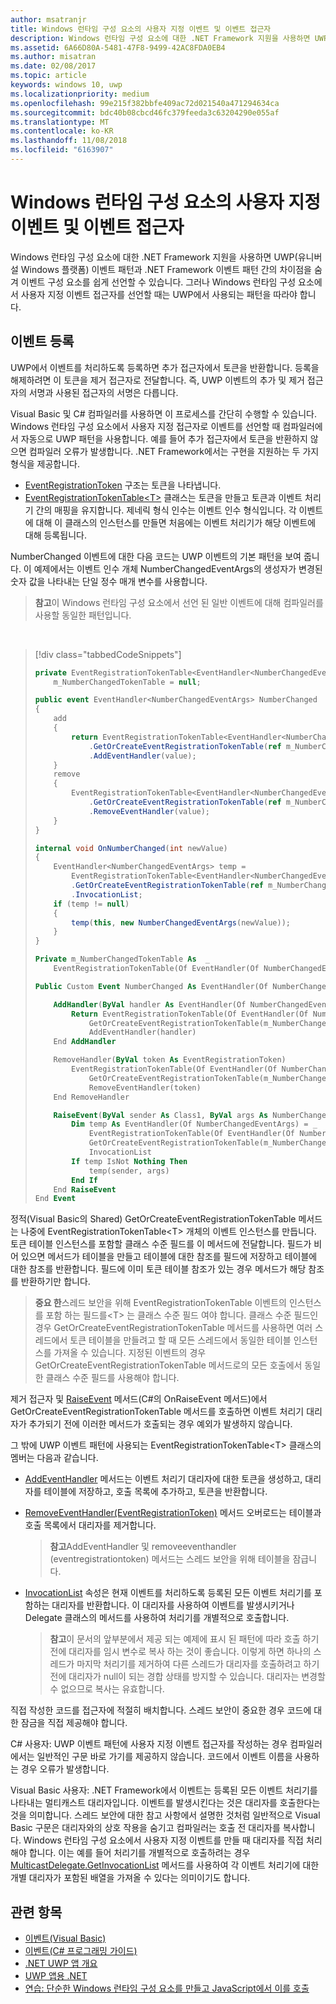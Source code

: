 ```yaml
---
author: msatranjr
title: Windows 런타임 구성 요소의 사용자 지정 이벤트 및 이벤트 접근자
description: Windows 런타임 구성 요소에 대한 .NET Framework 지원을 사용하면 UWP(유니버설 Windows 플랫폼) 이벤트 패턴과 .NET Framework 이벤트 패턴 간의 차이점을 숨겨 이벤트 구성 요소를 쉽게 선언할 수 있습니다.
ms.assetid: 6A66D80A-5481-47F8-9499-42AC8FDA0EB4
ms.author: misatran
ms.date: 02/08/2017
ms.topic: article
keywords: windows 10, uwp
ms.localizationpriority: medium
ms.openlocfilehash: 99e215f382bbfe409ac72d021540a471294634ca
ms.sourcegitcommit: bdc40b08cbcd46fc379feeda3c63204290e055af
ms.translationtype: MT
ms.contentlocale: ko-KR
ms.lasthandoff: 11/08/2018
ms.locfileid: "6163907"
---
```

# <a name="custom-events-and-event-accessors-in-windows-runtime-components"></a>Windows 런타임 구성 요소의 사용자 지정 이벤트 및 이벤트 접근자



Windows 런타임 구성 요소에 대한 .NET Framework 지원을 사용하면 UWP(유니버설 Windows 플랫폼) 이벤트 패턴과 .NET Framework 이벤트 패턴 간의 차이점을 숨겨 이벤트 구성 요소를 쉽게 선언할 수 있습니다. 그러나 Windows 런타임 구성 요소에서 사용자 지정 이벤트 접근자를 선언할 때는 UWP에서 사용되는 패턴을 따라야 합니다.

## <a name="registering-events"></a>이벤트 등록


UWP에서 이벤트를 처리하도록 등록하면 추가 접근자에서 토큰을 반환합니다. 등록을 해제하려면 이 토큰을 제거 접근자로 전달합니다. 즉, UWP 이벤트의 추가 및 제거 접근자의 서명과 사용된 접근자의 서명은 다릅니다.

Visual Basic 및 C# 컴파일러를 사용하면 이 프로세스를 간단히 수행할 수 있습니다. Windows 런타임 구성 요소에서 사용자 지정 접근자로 이벤트를 선언할 때 컴파일러에서 자동으로 UWP 패턴을 사용합니다. 예를 들어 추가 접근자에서 토큰을 반환하지 않으면 컴파일러 오류가 발생합니다. .NET Framework에서는 구현을 지원하는 두 가지 형식을 제공합니다.

-   [EventRegistrationToken](https://msdn.microsoft.com/library/windows/apps/windows.foundation.eventregistrationtoken.aspx) 구조는 토큰을 나타냅니다.
-   [EventRegistrationTokenTable&lt;T&gt;](https://msdn.microsoft.com/library/hh138412.aspx) 클래스는 토큰을 만들고 토큰과 이벤트 처리기 간의 매핑을 유지합니다. 제네릭 형식 인수는 이벤트 인수 형식입니다. 각 이벤트에 대해 이 클래스의 인스턴스를 만들면 처음에는 이벤트 처리기가 해당 이벤트에 대해 등록됩니다.

NumberChanged 이벤트에 대한 다음 코드는 UWP 이벤트의 기본 패턴을 보여 줍니다. 이 예제에서는 이벤트 인수 개체 NumberChangedEventArgs의 생성자가 변경된 숫자 값을 나타내는 단일 정수 매개 변수를 사용합니다.

> **참고**이 Windows 런타임 구성 요소에서 선언 된 일반 이벤트에 대해 컴파일러를 사용할 동일한 패턴입니다.

 
> [!div class="tabbedCodeSnippets"]
> ```csharp
> private EventRegistrationTokenTable<EventHandler<NumberChangedEventArgs>>
>     m_NumberChangedTokenTable = null;
>
> public event EventHandler<NumberChangedEventArgs> NumberChanged
> {
>     add
>     {
>         return EventRegistrationTokenTable<EventHandler<NumberChangedEventArgs>>
>             .GetOrCreateEventRegistrationTokenTable(ref m_NumberChangedTokenTable)
>             .AddEventHandler(value);
>     }
>     remove
>     {
>         EventRegistrationTokenTable<EventHandler<NumberChangedEventArgs>>
>             .GetOrCreateEventRegistrationTokenTable(ref m_NumberChangedTokenTable)
>             .RemoveEventHandler(value);
>     }
> }
>
> internal void OnNumberChanged(int newValue)
> {
>     EventHandler<NumberChangedEventArgs> temp =
>         EventRegistrationTokenTable<EventHandler<NumberChangedEventArgs>>
>         .GetOrCreateEventRegistrationTokenTable(ref m_NumberChangedTokenTable)
>         .InvocationList;
>     if (temp != null)
>     {
>         temp(this, new NumberChangedEventArgs(newValue));
>     }
> }
> ```
> ```vb
> Private m_NumberChangedTokenTable As  _
>     EventRegistrationTokenTable(Of EventHandler(Of NumberChangedEventArgs))
>
> Public Custom Event NumberChanged As EventHandler(Of NumberChangedEventArgs)
>
>     AddHandler(ByVal handler As EventHandler(Of NumberChangedEventArgs))
>         Return EventRegistrationTokenTable(Of EventHandler(Of NumberChangedEventArgs)).
>             GetOrCreateEventRegistrationTokenTable(m_NumberChangedTokenTable).
>             AddEventHandler(handler)
>     End AddHandler
>
>     RemoveHandler(ByVal token As EventRegistrationToken)
>         EventRegistrationTokenTable(Of EventHandler(Of NumberChangedEventArgs)).
>             GetOrCreateEventRegistrationTokenTable(m_NumberChangedTokenTable).
>             RemoveEventHandler(token)
>     End RemoveHandler
>
>     RaiseEvent(ByVal sender As Class1, ByVal args As NumberChangedEventArgs)
>         Dim temp As EventHandler(Of NumberChangedEventArgs) = _
>             EventRegistrationTokenTable(Of EventHandler(Of NumberChangedEventArgs)).
>             GetOrCreateEventRegistrationTokenTable(m_NumberChangedTokenTable).
>             InvocationList
>         If temp IsNot Nothing Then
>             temp(sender, args)
>         End If
>     End RaiseEvent
> End Event
> ```

정적(Visual Basic의 Shared) GetOrCreateEventRegistrationTokenTable 메서드는 나중에 EventRegistrationTokenTable&lt;T&gt; 개체의 이벤트 인스턴스를 만듭니다. 토큰 테이블 인스턴스를 포함할 클래스 수준 필드를 이 메서드에 전달합니다. 필드가 비어 있으면 메서드가 테이블을 만들고 테이블에 대한 참조를 필드에 저장하고 테이블에 대한 참조를 반환합니다. 필드에 이미 토큰 테이블 참조가 있는 경우 메서드가 해당 참조를 반환하기만 합니다.

> **중요 한**스레드 보안을 위해 EventRegistrationTokenTable 이벤트의 인스턴스를 포함 하는 필드를&lt;T&gt; 는 클래스 수준 필드 여야 합니다. 클래스 수준 필드인 경우 GetOrCreateEventRegistrationTokenTable 메서드를 사용하면 여러 스레드에서 토큰 테이블을 만들려고 할 때 모든 스레드에서 동일한 테이블 인스턴스를 가져올 수 있습니다. 지정된 이벤트의 경우 GetOrCreateEventRegistrationTokenTable 메서드로의 모든 호출에서 동일한 클래스 수준 필드를 사용해야 합니다.

제거 접근자 및 [RaiseEvent](https://msdn.microsoft.com/library/fwd3bwed.aspx) 메서드(C#의 OnRaiseEvent 메서드)에서 GetOrCreateEventRegistrationTokenTable 메서드를 호출하면 이벤트 처리기 대리자가 추가되기 전에 이러한 메서드가 호출되는 경우 예외가 발생하지 않습니다.

그 밖에 UWP 이벤트 패턴에 사용되는 EventRegistrationTokenTable&lt;T&gt; 클래스의 멤버는 다음과 같습니다.

-   [AddEventHandler](https://msdn.microsoft.com/library/hh138458.aspx) 메서드는 이벤트 처리기 대리자에 대한 토큰을 생성하고, 대리자를 테이블에 저장하고, 호출 목록에 추가하고, 토큰을 반환합니다.
-   [RemoveEventHandler(EventRegistrationToken)](https://msdn.microsoft.com/library/hh138425.aspx) 메서드 오버로드는 테이블과 호출 목록에서 대리자를 제거합니다.

    >**참고**AddEventHandler 및 removeeventhandler (eventregistrationtoken) 메서드는 스레드 보안을 위해 테이블을 잠급니다.

-   [InvocationList](https://msdn.microsoft.com/library/hh138465.aspx) 속성은 현재 이벤트를 처리하도록 등록된 모든 이벤트 처리기를 포함하는 대리자를 반환합니다. 이 대리자를 사용하여 이벤트를 발생시키거나 Delegate 클래스의 메서드를 사용하여 처리기를 개별적으로 호출합니다.

    >**참고**이 문서의 앞부분에서 제공 되는 예제에 표시 된 패턴에 따라 호출 하기 전에 대리자를 임시 변수로 복사 하는 것이 좋습니다. 이렇게 하면 하나의 스레드가 마지막 처리기를 제거하여 다른 스레드가 대리자를 호출하려고 하기 전에 대리자가 null이 되는 경합 상태를 방지할 수 있습니다. 대리자는 변경할 수 없으므로 복사는 유효합니다.

직접 작성한 코드를 접근자에 적절히 배치합니다. 스레드 보안이 중요한 경우 코드에 대한 잠금을 직접 제공해야 합니다.

C# 사용자: UWP 이벤트 패턴에 사용자 지정 이벤트 접근자를 작성하는 경우 컴파일러에서는 일반적인 구문 바로 가기를 제공하지 않습니다. 코드에서 이벤트 이름을 사용하는 경우 오류가 발생합니다.

Visual Basic 사용자: .NET Framework에서 이벤트는 등록된 모든 이벤트 처리기를 나타내는 멀티캐스트 대리자입니다. 이벤트를 발생시킨다는 것은 대리자를 호출한다는 것을 의미합니다. 스레드 보안에 대한 참고 사항에서 설명한 것처럼 일반적으로 Visual Basic 구문은 대리자와의 상호 작용을 숨기고 컴파일러는 호출 전 대리자를 복사합니다. Windows 런타임 구성 요소에서 사용자 지정 이벤트를 만들 때 대리자를 직접 처리해야 합니다. 이는 예를 들어 처리기를 개별적으로 호출하려는 경우 [MulticastDelegate.GetInvocationList](https://msdn.microsoft.com/library/system.multicastdelegate.getinvocationlist.aspx) 메서드를 사용하여 각 이벤트 처리기에 대한 개별 대리자가 포함된 배열을 가져올 수 있다는 의미이기도 합니다.

## <a name="related-topics"></a>관련 항목

* [이벤트(Visual Basic)](https://msdn.microsoft.com/library/ms172877.aspx)
* [이벤트(C# 프로그래밍 가이드)](https://msdn.microsoft.com/library/awbftdfh.aspx)
* [.NET UWP 앱 개요](https://msdn.microsoft.com/library/windows/apps/xaml/br230302.aspx)
* [UWP 앱용 .NET](https://msdn.microsoft.com/library/windows/apps/xaml/mt185501.aspx)
* [연습: 단순한 Windows 런타임 구성 요소를 만들고 JavaScript에서 이를 호출](walkthrough-creating-a-simple-windows-runtime-component-and-calling-it-from-javascript.md)
